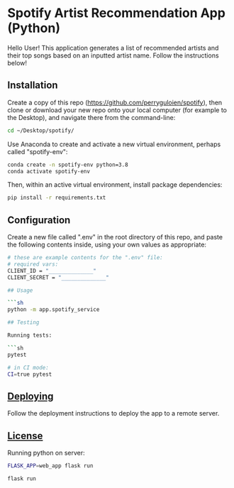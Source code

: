 # Spotify Artist Recommendation App (Python)

Hello User!
This application generates a list of recommended artists and their top songs based on an inputted artist name. Follow the instructions below!

## Installation

Create a copy of this repo (https://github.com/perryguloien/spotify), then clone or download your new repo onto your local computer (for example to the Desktop), and navigate there from the command-line:

```sh
cd ~/Desktop/spotify/
```

Use Anaconda to create and activate a new virtual environment, perhaps called "spotify-env":

```sh
conda create -n spotify-env python=3.8
conda activate spotify-env
```

Then, within an active virtual environment, install package dependencies:

```sh
pip install -r requirements.txt
```

## Configuration

Create a new file called ".env" in the root directory of this repo, and paste the following contents inside, using your own values as appropriate:

```sh
# these are example contents for the ".env" file:
# required vars:
CLIENT_ID = "______________"
CLIENT_SECRET = "______________"

## Usage

```sh
python -m app.spotify_service

## Testing

Running tests:

```sh
pytest

# in CI mode:
CI=true pytest
```

## [Deploying](/DEPLOYING.md)

Follow the deployment instructions to deploy the app to a remote server.

## [License](/LICENSE.md)

Running python on server: 

```sh
FLASK_APP=web_app flask run

flask run


